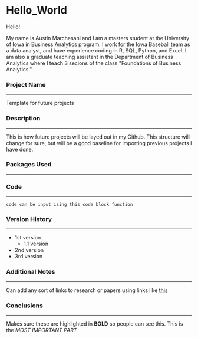 # Hello_World

Hello!

My name is Austin Marchesani and I am a masters student at the University of Iowa in Business Analytics program. I work for the Iowa Baseball team as a data analyst, and have experience coding in R, SQL, Python, and Excel. I am also a graduate teaching assistant in the Department of Business Analytics where I teach 3 secions of the class "Foundations of Business Analytics."

### Project Name
---
Template for future projects
### Description
---
This is how future projects will be layed out in my Github. This structure will change for sure, but will be a good baseline for importing previous projects I have done.
### Packages Used
---
### Code
---
`code can be input ising this code block function`
### Version History
---
- 1st version
  - 1.1 version
- 2nd version
- 3rd version
### Additional Notes
---
Can add any sort of links to research or papers using links like [this](www.google.com)
### Conclusions
---
Makes sure these are highlighted in **BOLD** so people can see this.
This is the *MOST IMPORTANT PART*
